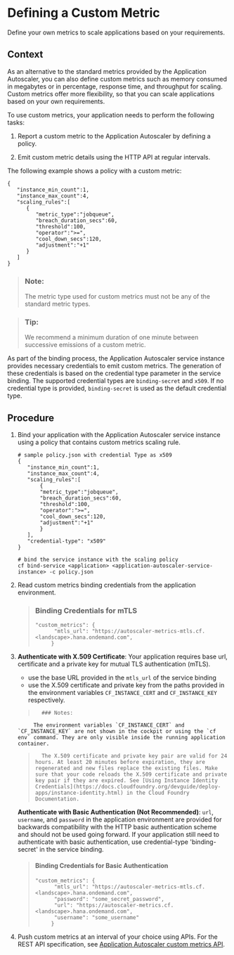 <!-- loio87e657e691ac48ba85fd777c042afbd8 -->

# Defining a Custom Metric

Define your own metrics to scale applications based on your requirements.



<a name="loio87e657e691ac48ba85fd777c042afbd8__context_mch_m4g_n4b"/>

## Context

As an alternative to the standard metrics provided by the Application Autoscaler, you can also define custom metrics such as memory consumed in megabytes or in percentage, response time, and throughput for scaling. Custom metrics offer more flexibility, so that you can scale applications based on your own requirements.

To use custom metrics, your application needs to perform the following tasks:

1.  Report a custom metric to the Application Autoscaler by defining a policy.

2.  Emit custom metric details using the HTTP API at regular intervals.


The following example shows a policy with a custom metric:

```
{
   "instance_min_count":1,
   "instance_max_count":4,
   "scaling_rules":[
      {
         "metric_type":"jobqueue",
         "breach_duration_secs":60,
         "threshold":100,
         "operator":">=",
         "cool_down_secs":120,
         "adjustment":"+1"
      }
   ]
}

```

> ### Note:
> The metric type used for custom metrics must not be any of the standard metric types.

> ### Tip:
> We recommend a minimum duration of one minute between successive emissions of a custom metric.

As part of the binding process, the Application Autoscaler service instance provides necessary credentials to emit custom metrics. The generation of these credentials is based on the credential type parameter in the service binding. The supported credential types are `binding-secret` and `x509`. If no credential type is provided, `binding-secret` is used as the default credential type.



## Procedure

1.  Bind your application with the Application Autoscaler service instance using a policy that contains custom metrics scaling rule.

     ```
     # sample policy.json with credential Type as x509
    {
        "instance_min_count":1,
        "instance_max_count":4,
        "scaling_rules":[
            {
            "metric_type":"jobqueue",
            "breach_duration_secs":60,
            "threshold":100,
            "operator":">=",
            "cool_down_secs":120,
            "adjustment":"+1"
            }
        ],
        "credential-type": "x509"
    }
    
    # bind the service instance with the scaling policy
    cf bind-service <application> <application-autoscaler-service-instance> -c policy.json
    ```

2.  Read custom metrics binding credentials from the application environment.

    > ###  Binding Credentials for mTLS
    > ```
    > "custom_metrics": {
    >       "mtls_url": "https://autoscaler-metrics-mtls.cf.<landscape>.hana.ondemand.com",
    >      }
    > ```

3.  **Authenticate with X.509 Certificate**: Your application requires base url, certificate and a private key for mutual TLS authentication \(mTLS\).

    - use the base URL provided in the `mtls_url` of the service binding
    - use the X.509 certificate and private key from the paths provided in the environment variables `CF_INSTANCE_CERT` and `CF_INSTANCE_KEY` respectively.

    >       ### Notes:
             The environment variables `CF_INSTANCE_CERT` and `CF_INSTANCE_KEY` are not shown in the cockpit or using the `cf env` command. They are only visible inside the running application container.
    >       The X.509 certificate and private key pair are valid for 24 hours. At least 20 minutes before expiration, they are regenerated and new files replace the existing files. Make sure that your code reloads the X.509 certificate and private key pair if they are expired. See [Using Instance Identity Credentials](https://docs.cloudfoundry.org/devguide/deploy-apps/instance-identity.html) in the Cloud Foundry Documentation.

    **Authenticate with Basic Authentication (Not Recommended)**: `url`, `username`, and `password` in the application environment are provided for backwards compatibility with the HTTP basic authentication scheme and should not be used going forward. If your application still need to authenticate with basic authentication, use credential-type 'binding-secret' in the service binding.

    > ####  Binding Credentials for Basic Authentication
    > ```
    > "custom_metrics": {
    >       "mtls_url": "https://autoscaler-metrics-mtls.cf.<landscape>.hana.ondemand.com",
    >       "password": "some_secret_password",
    >       "url": "https://autoscaler-metrics.cf.<landscape>.hana.ondemand.com",
    >       "username": "some_username"
    >      }
    > 
    > ```

4.  Push custom metrics at an interval of your choice using APIs. For the REST API specification, see [Application Autoscaler custom metrics API](https://api.sap.com/api/ApplicationAutoscalerCustomMetricsAPI/resource).


